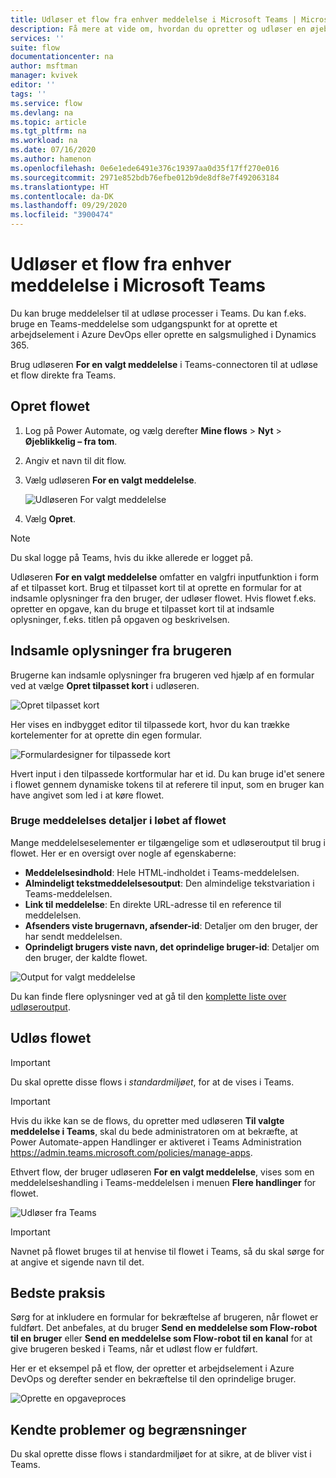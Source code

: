 ```yaml
---
title: Udløser et flow fra enhver meddelelse i Microsoft Teams | Microsoft Docs
description: Få mere at vide om, hvordan du opretter og udløser en øjeblikkeligt flow fra enhver meddelelse i Microsoft Teams
services: ''
suite: flow
documentationcenter: na
author: msftman
manager: kvivek
editor: ''
tags: ''
ms.service: flow
ms.devlang: na
ms.topic: article
ms.tgt_pltfrm: na
ms.workload: na
ms.date: 07/16/2020
ms.author: hamenon
ms.openlocfilehash: 0e6e1ede6491e376c19397aa0d35f17ff270e016
ms.sourcegitcommit: 2971e852bdb76efbe012b9de8df8e7f492063184
ms.translationtype: HT
ms.contentlocale: da-DK
ms.lasthandoff: 09/29/2020
ms.locfileid: "3900474"
---
```

# <a name="trigger-a-flow-from-any-message-in-microsoft-teams"></a>Udløser et flow fra enhver meddelelse i Microsoft Teams

Du kan bruge meddelelser til at udløse processer i Teams. Du kan f.eks. bruge en Teams-meddelelse som udgangspunkt for at oprette et arbejdselement i Azure DevOps eller oprette en salgsmulighed i Dynamics 365. 

Brug udløseren **For en valgt meddelelse** i Teams-connectoren til at udløse et flow direkte fra Teams.

## <a name="create-the-flow"></a>Opret flowet

1. Log på Power Automate, og vælg derefter **Mine flows** > **Nyt** > **Øjeblikkelig – fra tom**.
1. Angiv et navn til dit flow.
1. Vælg udløseren **For en valgt meddelelse**.

   ![Udløseren For valgt meddelelse](media/trigger-flow-teams-message/trigger-for-a-selected-message.png)

1. Vælg **Opret**.

>[!NOTE]
>Du skal logge på Teams, hvis du ikke allerede er logget på.

Udløseren **For en valgt meddelelse** omfatter en valgfri inputfunktion i form af et tilpasset kort. Brug et tilpasset kort til at oprette en formular for at indsamle oplysninger fra den bruger, der udløser flowet. Hvis flowet f.eks. opretter en opgave, kan du bruge et tilpasset kort til at indsamle oplysninger, f.eks. titlen på opgaven og beskrivelsen.

## <a name="collect-information-from-the-user"></a>Indsamle oplysninger fra brugeren

Brugerne kan indsamle oplysninger fra brugeren ved hjælp af en formular ved at vælge **Opret tilpasset kort** i udløseren.

![Opret tilpasset kort](media/trigger-flow-teams-message/create-adaptive-card.png)

Her vises en indbygget editor til tilpassede kort, hvor du kan trække kortelementer for at oprette din egen formular.

![Formulardesigner for tilpassede kort](media/trigger-flow-teams-message/ac-card-designer.png)

Hvert input i den tilpassede kortformular har et id. Du kan bruge id'et senere i flowet gennem dynamiske tokens til at referere til input, som en bruger kan have angivet som led i at køre flowet.

### <a name="use-the-message-details-within-the-flow"></a>Bruge meddelelses detaljer i løbet af flowet

Mange meddelelseselementer er tilgængelige som et udløseroutput til brug i flowet. Her er en oversigt over nogle af egenskaberne:

* **Meddelelsesindhold**: Hele HTML-indholdet i Teams-meddelelsen.
* **Almindeligt tekstmeddelelsesoutput**: Den almindelige tekstvariation i Teams-meddelelsen.
* **Link til meddelelse**: En direkte URL-adresse til en reference til meddelelsen.
* **Afsenders viste brugernavn, afsender-id**: Detaljer om den bruger, der har sendt meddelelsen.
* **Oprindeligt brugers viste navn, det oprindelige bruger-id**: Detaljer om den bruger, der kaldte flowet.

![Output for valgt meddelelse](media/trigger-flow-teams-message/dynamic-outputs.png)

Du kan finde flere oplysninger ved at gå til den [komplette liste over udløseroutput](https://docs.microsoft.com/connectors/teams/).

## <a name="trigger-the-flow"></a>Udløs flowet

>[!IMPORTANT]
>Du skal oprette disse flows i *standardmiljøet*, for at de vises i Teams.

>[!IMPORTANT]
>Hvis du ikke kan se de flows, du opretter med udløseren **Til valgte meddelelse i Teams**, skal du bede administratoren om at bekræfte, at Power Automate-appen Handlinger er aktiveret i Teams Administration https://admin.teams.microsoft.com/policies/manage-apps. 

Ethvert flow, der bruger udløseren **For en valgt meddelelse**, vises som en meddelelseshandling i Teams-meddelelsen i menuen **Flere handlinger** for flowet.<!--note from editor: I assume Joni Sherman, Isaiah Langer, and Megan Bowen are names from sample data?-->

![Udløser fra Teams](media/trigger-flow-teams-message/more-actions-menu.png)

>[!IMPORTANT]
>Navnet på flowet bruges til at henvise til flowet i Teams, så du skal sørge for at angive et sigende navn til det.

## <a name="best-practices"></a>Bedste praksis

Sørg for at inkludere en formular for bekræftelse af brugeren, når flowet er fuldført. Det anbefales, at du bruger **Send en meddelelse som Flow-robot til en bruger** eller **Send en meddelelse som Flow-robot til en kanal** for at give brugeren besked i Teams, når et udløst flow er fuldført.

Her er et eksempel på et flow, der opretter et arbejdselement i Azure DevOps og derefter sender en bekræftelse til den oprindelige bruger.<!--note from editor: This image needs more detailed alt text to describe what's going on. It probably will take more than 150 characters, so this might be a good place to use the new image extension.-->

![Oprette en opgaveproces](media/trigger-flow-teams-message/complete-flow.png)

## <a name="known-issues-and-limitations"></a>Kendte problemer og begrænsninger

Du skal oprette disse flows i standardmiljøet for at sikre, at de bliver vist i Teams.
